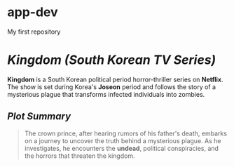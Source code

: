 # app-dev
My first repository

# *Kingdom (South Korean TV Series)*

**Kingdom** is a South Korean political period horror-thriller series on **Netflix**. The show is set during Korea's **Joseon** period and follows the story of a mysterious plague that transforms infected individuals into zombies.

## *Plot Summary*
> The crown prince, after hearing rumors of his father's death, embarks on a journey to uncover the truth behind a mysterious plague. As he investigates, he encounters the **undead**, political conspiracies, and the horrors that threaten the kingdom.
